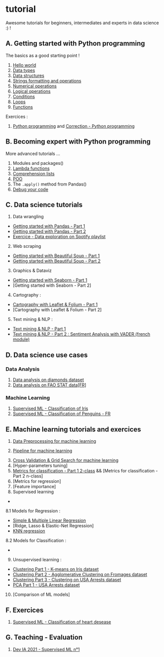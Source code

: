 # tutorial
Awesome tutorials for beginners, intermediates and experts in data science :) !

## A. Getting started with Python programming
The basics as a good starting point !
1. [Hello world](https://github.com/remijul/tutorial/blob/master/Hello_world.ipynb)
2. [Data types](https://github.com/remijul/tutorial/blob/master/Data_types.ipynb)
3. [Data structures](https://github.com/remijul/tutorial/blob/master/Data_structures.ipynb)
4. [Strings formatting and operations](https://github.com/remijul/tutorial/blob/master/Strings_formatting_and_operations.ipynb)
5. [Numerical operations](https://github.com/remijul/tutorial/blob/master/Numerical_operations.ipynb)
6. [Logical operations](https://github.com/remijul/tutorial/blob/master/Logical_operations.ipynb)
7. [Conditions](https://github.com/remijul/tutorial/blob/master/Conditions.ipynb)
8. [Loops](https://github.com/remijul/tutorial/blob/master/Loops.ipynb)
9. [Functions](https://github.com/remijul/tutorial/blob/master/Functions.ipynb)

Exercices :
1. [Python programming](https://github.com/remijul/tutorial/blob/master/Evaluation_introduction_Python.ipynb) and [Correction - Python programming](https://github.com/remijul/tutorial/blob/master/Evaluation_introduction_Python_correction.ipynb)

## B. Becoming expert with Python programming
More advanced tutorials ...
1. Modules and packages()
2. [Lambda functions](https://github.com/remijul/tutorial/blob/master/Lambda_functions.ipynb)
3. [Comprehension lists](https://github.com/remijul/tutorial/blob/master/Comprehension_lists.ipynb)
4. [POO](https://github.com/remijul/tutorial/blob/master/La_classe_en_BD.ipynb)
5. The `.apply()` method from Pandas()
6. [Debug your code](https://github.com/remijul/tutorial/blob/master/Debug_your_code.ipynb)


## C. Data science tutorials
1. Data wrangling
- [Getting started with Pandas - Part 1](https://github.com/remijul/tutorial/blob/master/Getting_started_with_Pandas.ipynb)
- [Getting started with Pandas - Part 2]()
- [Exercice - Data exploration on Spotify playlist](https://github.com/remijul/tutorial/blob/master/Exercice_data_exploration_Spotify.ipynb)

2. Web scraping
- [Getting started with Beautiful Soup - Part 1](https://github.com/remijul/tutorial/blob/master/Web_scraping_Getting_started_with_BeautifulSoup_Part_1.ipynb)
- [Getting started with Beautiful Soup - Part 2](https://github.com/remijul/tutorial/blob/master/Web_scraping_Getting_started_with_BeautifulSoup_Part_2.ipynb)

3. Graphics & Dataviz
- [Getting started with Seaborn - Part 1](https://github.com/remijul/tutorial/blob/master/Getting_started_with_Seaborn_Part_1.ipynb)
- [Getting started with Seaborn - Part 2]

4. Cartography :
- [Cartography with Leaflet & Folium - Part 1](https://github.com/remijul/tutorial/blob/master/Cartography_with_Leaflet_%26_Folium_part1.ipynb)
- [Cartography with Leaflet & Folium - Part 2]

5. Text mining & NLP :
- [Text mining & NLP - Part 1](https://github.com/remijul/tutorial/blob/master/Text_mining_%26_NLP_Part_1.ipynb)
- [Text mining & NLP - Part 2 : Sentiment Analysis with VADER (french module)](https://github.com/remijul/tutorial/blob/master/Text_mining_%26_NLP_Part_2.ipynb)


## D. Data science use cases
### Data Analysis
1. [Data analysis on diamonds dataset](https://github.com/remijul/tutorial/blob/master/Data_analysis_on_Diamonds.ipynb)
2. [Data analysis on FAO STAT data[FR]](https://github.com/remijul/tutorial/blob/master/Data_analysis_FAO_STAT.ipynb)

### Machine Learning
1. [Supervised ML - Classification of Iris](https://github.com/remijul/tutorial/blob/master/Supervised_learning_Classification_with_KNN_Iris_dataset_part_1.ipynb)
2. [Supervised ML - Classification of Penguins - FR](https://github.com/remijul/tutorial/blob/master/Supervised_ML_Classification_of_Penguins.ipynb)


## E. Machine learning tutorials and exercices
1. [Data Preprocessing for machine learning](https://github.com/remijul/tutorial/blob/master/Preprocessing.ipynb)
<!---
&& [Exercice - Preprocessing for machine learning](https://github.com/remijul/tutorial/blob/master/Preprocessing_Exo.ipynb)
-->
2. [Pipeline for machine learning](https://github.com/remijul/tutorial/blob/master/Pipeline.ipynb)
<!---
 && [Exercice - Pipeline for machine learning](https://github.com/remijul/tutorial/blob/master/Pipeline_Exo.ipynb)
-->
3. [Cross Validation & Grid Search for machine learning](https://github.com/remijul/tutorial/blob/master/CrossValidation_%26_GridSearch.ipynb)
4. [Hyper-parameters tuning]
5. [Metrics for classification - Part 1 2-class](https://github.com/remijul/tutorial/blob/master/Metrics_for_classification_Part_1_2_class_classification.ipynb) && [Metrics for classification - Part 2 n-class]
6. [Metrics for regression]
7. [Feature importance]
8. Supervised learning
- []()

8.1 Models for Regression :
- [Simple & Multiple Linear Regression](https://github.com/remijul/tutorial/blob/master/Simple_and_Multivariate_Linear_Regression_Supervised_Learning.ipynb)
- [Ridge, Lasso & Elastic-Net Regression]
- [KNN regression](https://github.com/remijul/tutorial/blob/master/KNN_Regression_Supervised_Learning.ipynb)

8.2 Models for Classification :
- []()

9. Unsupervised learning :
- [Clustering Part 1 - K-means on Iris dataset](https://github.com/remijul/tutorial/blob/master/Clustering_Part_1_K_means_on_Iris_dataset.ipynb)
- [Clustering Part 2 - Agglomerative Clustering on Fromages dataset](https://github.com/remijul/tutorial/blob/master/Clustering_Part_2_Agglomerative_clustering_on_Fromages_dataset.ipynb)
- [Clustering Part 3 - Clustering on USA Arrests dataset](https://github.com/remijul/tutorial/blob/master/Clustering_Part_3_USA_Arrests_dataset.ipynb)
- [PCA Part 1 - USA Arrests dataset](https://github.com/remijul/tutorial/blob/master/PCA_Part_1_USA_Arrests_dataset.ipynb)

10. [Comparison of ML models]

## F. Exercices
1. [Supervised ML - Classification of heart desease](https://github.com/remijul/tutorial/blob/master/Supervised_learning_Classification_with_KNN_Heart_desease_dataset_part_1.ipynb)

## G. Teaching - Evaluation
1. [Dev IA 2021 - Supervised ML n°1](https://github.com/remijul/tutorial/blob/master/Evaluation_1.ipynb)
